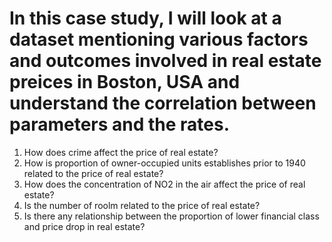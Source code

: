 # In this case study, I will look at a dataset mentioning various factors and outcomes involved in real estate preices in Boston, USA and understand the correlation between parameters and the rates.

1. How does crime affect the price of real estate?
2. How is proportion of owner-occupied units establishes prior to 1940 related to the price of real estate?
3. How does the concentration of NO2 in the air affect the price of real estate?
4. Is the number of roolm related to the price of real estate?
5. Is there any relationship between the proportion of lower financial class and price drop in real estate?

